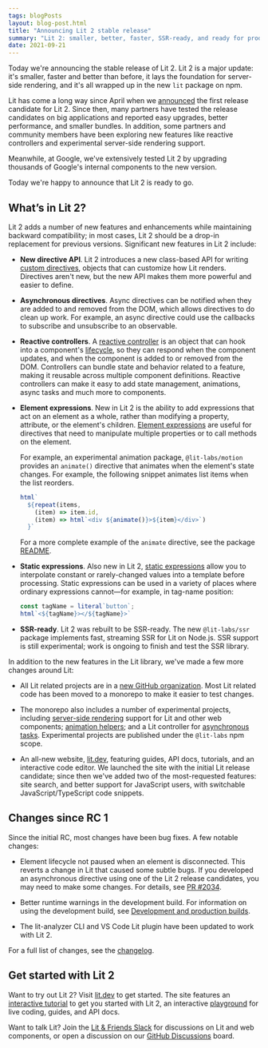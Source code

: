 ```yaml
---
tags: blogPosts
layout: blog-post.html
title: "Announcing Lit 2 stable release"
summary: "Lit 2: smaller, better, faster, SSR-ready, and ready for production."
date: 2021-09-21
---
```


<div id="preamble">

Today we're announcing the stable release of Lit 2. Lit 2 is a major update: it's smaller, faster and better than before, it lays the foundation for server-side rendering, and it's all wrapped up in the new `lit` package on npm.

Lit has come a long way since April when we [announced](https://lit.dev/blog/2021-04-21-lit-2.0-meet-lit-all-over-again/) the first release candidate for Lit 2.  Since then, many partners have tested the release candidates on big applications and reported easy upgrades, better performance, and smaller bundles. In addition, some partners and community members have been exploring new features like reactive controllers and experimental server-side rendering support.

Meanwhile, at Google, we've extensively tested Lit 2 by upgrading thousands of Google's internal components to the new version.

Today we're happy to announce that Lit 2 is ready to go.

</div>


## What’s in Lit 2?

Lit 2 adds a number of new features and enhancements while maintaining backward compatibility; in most cases, Lit 2 should be a drop-in replacement for previous versions. Significant new features in Lit 2 include:



*   **New directive API**. Lit 2 introduces a new class-based API for writing [custom directives](https://lit.dev/docs/templates/custom-directives/), objects that can customize how Lit renders. Directives aren't new, but the new API makes them more powerful and easier to define.

*   **Asynchronous directives**. Async directives can be notified when they are added to and removed from the DOM, which allows directives to do clean up work. For example,  an async directive could use the callbacks to subscribe and unsubscribe to an observable.
*   **Reactive controllers**. A [reactive controller](https://lit.dev/docs/composition/controllers/) is an object that can hook into a component's [lifecycle](https://lit.dev/docs/components/lifecycle/), so they can respond when the component updates, and when the component is added to or removed from the DOM. Controllers can bundle state and behavior related to a feature, making it reusable across multiple component definitions. Reactive controllers can make it easy to add state management, animations, async tasks and much more to components.
*   **Element expressions**. New in Lit 2 is the ability to add expressions that act on an element as a whole, rather than modifying a property, attribute, or the element's children. [Element expressions](https://lit.dev/docs/templates/expressions/#element-expressions) are useful for directives that need to manipulate multiple properties or to call methods on the element.

    For example, an experimental animation package, `@lit-labs/motion` provides an `animate()` directive that animates when the element's state changes. For example, the following snippet animates list items when the list reorders.

    ```js
    html`
      ${repeat(items,
        (item) => item.id,
        (item) => html`<div ${animate()}>${item}</div>`)
      }`
    ```

    For a more complete example of the `animate` directive, see the package [README](https://github.com/lit/lit/blob/main/packages/labs/motion/README.md).

*   **Static expressions**. Also new in Lit 2, [static expressions](https://lit.dev/docs/templates/expressions/#static-expressions) allow you to interpolate constant or rarely-changed values into a template before processing. Static expressions can be used in a variety of places where ordinary expressions cannot—for example, in tag-name position:


    ```js
    const tagName = literal`button`;
    html`<${tagName}></${tagName}>`
    ```


*   **SSR-ready**. Lit 2 was rebuilt to be SSR-ready. The new `@lit-labs/ssr` package implements fast, streaming SSR for Lit on Node.js. SSR support is still experimental; work is ongoing to finish and test the SSR library.

In addition to the new features in the Lit library, we've made a few more changes around Lit:

*   All Lit related projects are in a [new GitHub organization](https://github.com/lit/). Most Lit related code has been moved to a monorepo to make it easier to test changes.

*   The monorepo also includes a number of experimental projects, including [server-side rendering](https://www.npmjs.com/package/@lit-labs/ssr) support for Lit and other web components; [animation helpers](https://www.npmjs.com/package/@lit-labs/motion); and a Lit controller for [asynchronous tasks](https://www.npmjs.com/package/@lit-labs/task). Experimental projects are published under the `@lit-labs` npm scope.

*   An all-new website, [lit.dev](https://lit.dev), featuring guides, API docs, tutorials, and an interactive code editor. We launched the site with the initial Lit release candidate; since then we've added two of the most-requested features: site search, and better support for JavaScript users, with switchable JavaScript/TypeScript code snippets.


## Changes since RC 1

Since the initial RC, most changes have been bug fixes. A few notable changes:

*   Element lifecycle not paused when an element is disconnected. This reverts a change in Lit that caused some subtle bugs. If you developed an asynchronous directive using one of the Lit 2 release candidates, you may need to make some changes. For details, see [PR #2034](https://github.com/lit/lit/pull/2034).

*   Better runtime warnings in the development build. For information on using the development build, see [Development and production builds](https://lit.dev/docs/tools/development/#development-and-production-builds).

*   The lit-analyzer CLI and VS Code Lit plugin have been updated to work with Lit 2.

For a full list of changes, see the [changelog](https://github.com/lit/lit/blob/main/packages/lit/CHANGELOG.md).

## Get started with Lit 2

Want to try out Lit 2? Visit [lit.dev](https://lit.dev/docs/getting-started/) to get started. The site features an [interactive tutorial](https://lit.dev/tutorial/) to get you started with Lit 2, an interactive [playground](https://lit.dev/playground/) for live coding, guides, and API docs.

Want to talk Lit? Join the [Lit & Friends Slack](https://lit.dev/slack-invite/) for discussions on Lit and web components, or open a discussion on our [GitHub Discussions](https://github.com/lit/lit/discussions) board.

